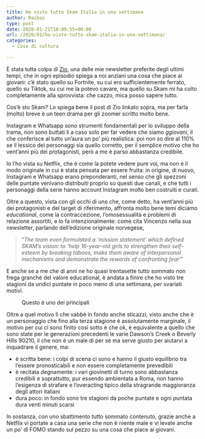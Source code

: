 ```yaml
---
title: Ho visto tutto Skam Italia in una settimana
author: Raibaz
type: post
date: 2020-01-21T18:09:55+00:00
url: /2020/01/ho-visto-tutto-skam-italia-in-una-settimana/
categories:
  - Cose di cultura

---
```

È stata tutta colpa di [Zio][1], una delle mie newsletter preferite degli ultimi tempi, che in ogni episodio spiega a noi anziani una cosa che piace ai giovani: c&#8217;è stato quello su Fortnite, su cui ero sufficientemente ferrato, quello su Tiktok, su cui me la potevo cavare, ma quello su Skam mi ha colto completamente alla sprovvista: che cazzo, mica posso sapere tutto.

Cos&#8217;è sto Skam? Lo spiega bene il post di Zio linkato sopra, ma per farla (molto) breve è un teen drama per gli zoomer scritto molto bene.<figure class="wp-block-embed-youtube wp-block-embed is-type-video is-provider-youtube wp-embed-aspect-16-9 wp-has-aspect-ratio">

<div class="wp-block-embed__wrapper">
</div></figure> 

Instagram e Whatsapp sono strumenti fondamentali per lo sviluppo della trama, non sono buttati lì a caso solo per far vedere che siamo _ggiovani_, il che conferisce al tutto un&#8217;aura un po&#8217; più realistica: poi non so dire al 110% se il lessico dei personaggi sia quello corretto, per il semplice motivo che ho vent&#8217;anni più dei protagonisti, però a me è parso abbastanza credibile.

Io l&#8217;ho vista su Netflix, che è come la potete vedere pure voi, ma non è il modo originale in cui è stata pensata per essere fruita: in origine, di nuovo, Instagram e Whatsapp erano preponderanti, nel senso che gli spezzoni delle puntate venivano distribuiti proprio su questi due canali, e che tutti i personaggi della serie hanno account Instagram molto ben costruiti e curati.

Oltre a questo, vista con gli occhi di uno che, come detto, ha vent&#8217;anni più dei protagonisti e del target di riferimento, affronta molto bene temi diciamo _educational_, come la contraccezione, l&#8217;omosessualità e problemi di relazione assortiti, e lo fa intenzionalmente: come cita Vincenzo nella sua newsletter, parlando dell&#8217;edizione originale norvegese,

<blockquote class="wp-block-quote">
  <p>
    “<em>The team even formulated a ‘mission statement’ which defined SKAM’s vision: to ‘help 16-year-old girls to strengthen their self-esteem by breaking taboos, make them aware of interpersonal mechanisms and demonstrate the rewards of confronting fear</em>’”
  </p>
</blockquote>

E anche se a me che di anni ne ho quasi trentasette tutto sommato non frega granché del valore educational, è andata a finire che ho visto tre stagioni da undici puntate in poco meno di una settimana, per svariati motivi.

<div class="wp-block-image">
  <figure class="aligncenter size-large"><img src="https://www.raibaz.it/wp-content/uploads/2020/01/Benedetta-Gargari-1-1024x431.jpg" alt="" class="wp-image-343" srcset="https://www.raibaz.it/wp-content/uploads/2020/01/Benedetta-Gargari-1-1024x431.jpg 1024w, https://www.raibaz.it/wp-content/uploads/2020/01/Benedetta-Gargari-1-300x126.jpg 300w, https://www.raibaz.it/wp-content/uploads/2020/01/Benedetta-Gargari-1-768x323.jpg 768w, https://www.raibaz.it/wp-content/uploads/2020/01/Benedetta-Gargari-1.jpg 1280w" sizes="(max-width: 1024px) 100vw, 1024px" /><figcaption>Questo è uno dei principali</figcaption></figure>
</div>

Oltre a quel motivo lì che vabbè in fondo anche sticazzi, visto anche che è un personaggio che fino alla terza stagione è assolutamente marginale, il motivo per cui ci sono finito così sotto è che ok, è equivalente a quello che sono state per le generazioni precedenti le varie Dawson&#8217;s Creek o Beverly Hills 90210, il che non è un male di per sé ma serve giusto per aiutarvi a inquadrare il genere, ma:

  * è scritta bene: i colpi di scena ci sono e hanno il giusto equilibrio tra l&#8217;essere pronosticabili e non essere completamente prevedibili
  * è recitata degnamente: i vari giovinetti di turno sono abbastanza credibili e soprattutto, pur essendo ambientata a Roma, non hanno l&#8217;esigenza di strafare e l&#8217;overacting tipico della stragrande maggioranza degli attori italiani
  * dura poco: in fondo sono tre stagioni da poche puntate e ogni puntata dura venti minuti scarsi

In sostanza, con uno sbattimento tutto sommato contenuto, grazie anche a Netflix vi portate a casa una serie che non è niente male e vi levate anche un po&#8217; di FOMO stando sul pezzo su una cosa che piace ai giovani.

 [1]: https://zio.substack.com/p/daje-reg-oggi-parliamo-di-skam-italia